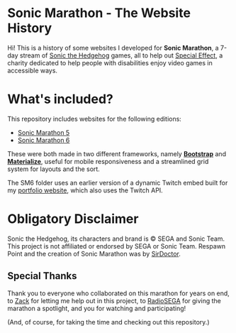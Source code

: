 ﻿# Sonic Marathon - The Website History

Hi! This is a history of some websites I developed for **Sonic Marathon**, a 7-day stream of [Sonic the Hedgehog](https://twitter.com/sonic_hedgehog) games, all to help out [Special Effect](https://www.specialeffect.org.uk/), a charity dedicated to help people with disabilities enjoy video games in accessible ways.

# What's included?

This repository includes websites for the following editions:

- [Sonic Marathon 5](https://github.com/pnboliveira/sonic-marathon/tree/master/Sonic%20Marathon%205)
- [Sonic Marathon 6](https://github.com/pnboliveira/sonic-marathon/tree/master/Sonic%20Marathon%206)

These were both made in two different frameworks, namely [**Bootstrap**](https://getbootstrap.com) and [**Materialize**](https://materializecss.com), useful for mobile responsiveness and a streamlined grid system for layouts and the sort.

The SM6 folder uses an earlier version of a dynamic Twitch embed built for my [portfolio website](https://gitlab.com/pnboliveira/portfolioweb/blob/master/js/init.js), which also uses the Twitch API.

# Obligatory Disclaimer

Sonic the Hedgehog, its characters and brand is © SEGA and Sonic Team. This project is not affiliated or endorsed by SEGA or Sonic Team. Respawn Point and the creation of Sonic Marathon was by [SirDoctor](https://twitter.com/SirDoctor).

## Special Thanks

Thank you to everyone who collaborated on this marathon for years on end, to [Zack](https://twitter.com/SirDoctor) for letting me help out in this project, to [RadioSEGA](https://www.radiosega.net) for giving the marathon a spotlight, and you for watching and participating!

(And, of course, for taking the time and checking out this repository.)
